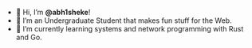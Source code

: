 - 👋 Hi, I’m **@abh1sheke**!
- 👀 I’m an Undergraduate Student that makes fun stuff for the Web.
- 🌱 I’m currently learning systems and network programming with Rust and Go.

<!---
shekmeister/shekmeister is a ✨ special ✨ repository because its `README.md` (this file) appears on your GitHub profile.
You can click the Preview link to take a look at your changes.
--->
